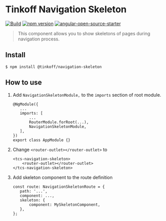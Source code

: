 # Tinkoff Navigation Skeleton

[![Build](https://github.com/TinkoffCreditSystems/navigation-skeleton/workflows/CI%20of%20all%20packages/badge.svg)](https://github.com/TinkoffCreditSystems/navigation-skeleton/actions?query=workflow%3A%22CI+of+all+packages%22)
[![npm version](https://img.shields.io/npm/v/@tinkoff/navigation-skeleton.svg)](https://www.npmjs.com/package/@tinkoff/navigation-skeleton)
[![angular-open-source-starter](https://img.shields.io/badge/made%20with-angular--open--source--starter-d81676?logo=angular)](https://github.com/TinkoffCreditSystems/angular-open-source-starter)

> This component allows you to show skeletons of pages during navigation process.

## Install

```
$ npm install @tinkoff/navigation-skeleton
```

## How to use

1.  Add `NavigationSkeletonModule,` to the `imports` section of root module.

    ```
    @NgModule({
       ...
       imports: [
           ...
           RouterModule.forRoot(...),
           NavigationSkeletonModule,
       ],
    })
    export class AppModule {}
    ```

2.  Change
    `<router-outlet></router-outlet>`
    to
    ```
    <tcs-navigation-skeleton>
        <router-outlet></router-outlet>
    </tcs-navigation-skeleton>
    ```
3.  Add skeleton component to the route definition
    ```
    const route: NavigationSkeletonRoute = {
       path: '...',
       component: ...,
       skeleton: {
           component: MySkeletonComponent,
       },
    };
    ```
